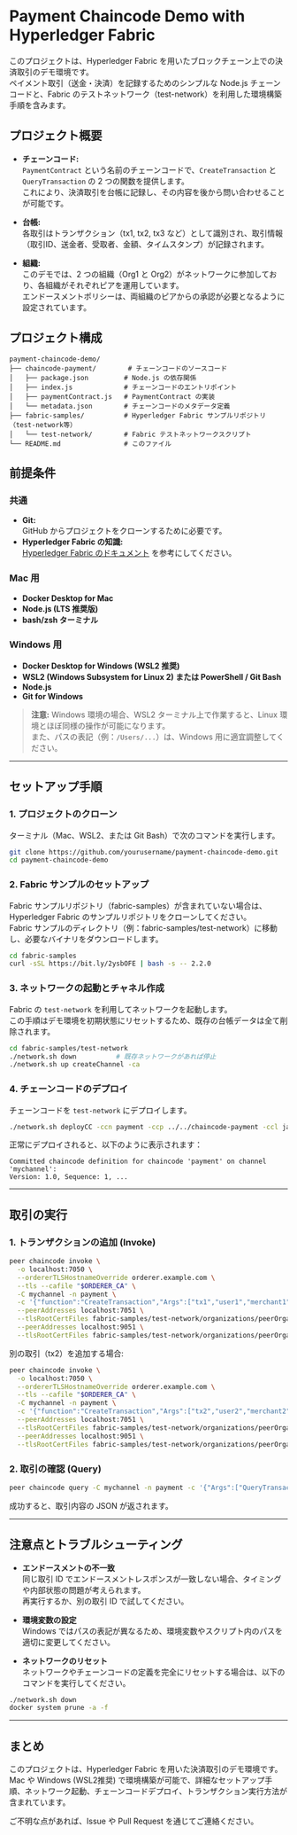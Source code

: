 
# Payment Chaincode Demo with Hyperledger Fabric

このプロジェクトは、Hyperledger Fabric を用いたブロックチェーン上での決済取引のデモ環境です。  
ペイメント取引（送金・決済）を記録するためのシンプルな Node.js チェーンコードと、Fabric のテストネットワーク（test-network）を利用した環境構築手順を含みます。

## プロジェクト概要

- **チェーンコード:**  
  `PaymentContract` という名前のチェーンコードで、`CreateTransaction` と `QueryTransaction` の 2 つの関数を提供します。  
  これにより、決済取引を台帳に記録し、その内容を後から問い合わせることが可能です。

- **台帳:**  
  各取引はトランザクション（tx1, tx2, tx3 など）として識別され、取引情報（取引ID、送金者、受取者、金額、タイムスタンプ）が記録されます。

- **組織:**  
  このデモでは、2 つの組織（Org1 と Org2）がネットワークに参加しており、各組織がそれぞれピアを運用しています。  
  エンドースメントポリシーは、両組織のピアからの承認が必要となるように設定されています。

## プロジェクト構成

```
payment-chaincode-demo/
├── chaincode-payment/        # チェーンコードのソースコード
│   ├── package.json         # Node.js の依存関係
│   ├── index.js             # チェーンコードのエントリポイント
│   ├── paymentContract.js   # PaymentContract の実装
│   └── metadata.json        # チェーンコードのメタデータ定義
├── fabric-samples/          # Hyperledger Fabric サンプルリポジトリ（test-network等）
│   └── test-network/        # Fabric テストネットワークスクリプト
└── README.md                # このファイル
```

## 前提条件

### 共通

- **Git:**  
  GitHub からプロジェクトをクローンするために必要です。
- **Hyperledger Fabric の知識:**  
  [Hyperledger Fabric のドキュメント](https://hyperledger-fabric.readthedocs.io/) を参考にしてください。

### Mac 用

- **Docker Desktop for Mac**
- **Node.js (LTS 推奨版)**
- **bash/zsh ターミナル**

### Windows 用

- **Docker Desktop for Windows (WSL2 推奨)**
- **WSL2 (Windows Subsystem for Linux 2) または PowerShell / Git Bash**
- **Node.js**
- **Git for Windows**

> **注意:** Windows 環境の場合、WSL2 ターミナル上で作業すると、Linux 環境とほぼ同様の操作が可能になります。  
> また、パスの表記（例：`/Users/...`）は、Windows 用に適宜調整してください。

---

## セットアップ手順

### 1. プロジェクトのクローン

ターミナル（Mac、WSL2、または Git Bash）で次のコマンドを実行します。

```bash
git clone https://github.com/yourusername/payment-chaincode-demo.git
cd payment-chaincode-demo
```

### 2. Fabric サンプルのセットアップ

Fabric サンプルリポジトリ（fabric-samples）が含まれていない場合は、Hyperledger Fabric のサンプルリポジトリをクローンしてください。  
Fabric サンプルのディレクトリ（例：fabric-samples/test-network）に移動し、必要なバイナリをダウンロードします。

```bash
cd fabric-samples
curl -sSL https://bit.ly/2ysbOFE | bash -s -- 2.2.0
```

### 3. ネットワークの起動とチャネル作成

Fabric の `test-network` を利用してネットワークを起動します。  
この手順はデモ環境を初期状態にリセットするため、既存の台帳データは全て削除されます。

```bash
cd fabric-samples/test-network
./network.sh down          # 既存ネットワークがあれば停止
./network.sh up createChannel -ca
```

### 4. チェーンコードのデプロイ

チェーンコードを `test-network` にデプロイします。

```bash
./network.sh deployCC -ccn payment -ccp ../../chaincode-payment -ccl javascript -ccv 1.0 -ccs 1
```

正常にデプロイされると、以下のように表示されます：

```
Committed chaincode definition for chaincode 'payment' on channel 'mychannel':
Version: 1.0, Sequence: 1, ...
```

---

## 取引の実行

### 1. トランザクションの追加 (Invoke)

```bash
peer chaincode invoke \
  -o localhost:7050 \
  --ordererTLSHostnameOverride orderer.example.com \
  --tls --cafile "$ORDERER_CA" \
  -C mychannel -n payment \
  -c '{"function":"CreateTransaction","Args":["tx1","user1","merchant1","100"]}' \
  --peerAddresses localhost:7051 \
  --tlsRootCertFiles fabric-samples/test-network/organizations/peerOrganizations/org1.example.com/peers/peer0.org1.example.com/tls/ca.crt \
  --peerAddresses localhost:9051 \
  --tlsRootCertFiles fabric-samples/test-network/organizations/peerOrganizations/org2.example.com/peers/peer0.org2.example.com/tls/ca.crt
```

別の取引（tx2）を追加する場合:

```bash
peer chaincode invoke \
  -o localhost:7050 \
  --ordererTLSHostnameOverride orderer.example.com \
  --tls --cafile "$ORDERER_CA" \
  -C mychannel -n payment \
  -c '{"function":"CreateTransaction","Args":["tx2","user2","merchant2","200"]}' \
  --peerAddresses localhost:7051 \
  --tlsRootCertFiles fabric-samples/test-network/organizations/peerOrganizations/org1.example.com/peers/peer0.org1.example.com/tls/ca.crt \
  --peerAddresses localhost:9051 \
  --tlsRootCertFiles fabric-samples/test-network/organizations/peerOrganizations/org2.example.com/peers/peer0.org2.example.com/tls/ca.crt
```

### 2. 取引の確認 (Query)

```bash
peer chaincode query -C mychannel -n payment -c '{"Args":["QueryTransaction","tx1"]}'
```

成功すると、取引内容の JSON が返されます。

---

## 注意点とトラブルシューティング

- **エンドースメントの不一致**  
  同じ取引 ID でエンドースメントレスポンスが一致しない場合、タイミングや内部状態の問題が考えられます。  
  再実行するか、別の取引 ID で試してください。

- **環境変数の設定**  
  Windows ではパスの表記が異なるため、環境変数やスクリプト内のパスを適切に変更してください。

- **ネットワークのリセット**  
  ネットワークやチェーンコードの定義を完全にリセットする場合は、以下のコマンドを実行してください。

```bash
./network.sh down
docker system prune -a -f
```

---

## まとめ

このプロジェクトは、Hyperledger Fabric を用いた決済取引のデモ環境です。  
Mac や Windows (WSL2推奨) で環境構築が可能で、詳細なセットアップ手順、ネットワーク起動、チェーンコードデプロイ、トランザクション実行方法が含まれています。

ご不明な点があれば、Issue や Pull Request を通じてご連絡ください。


